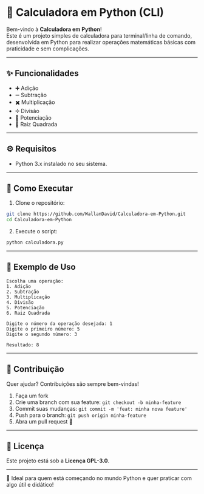 # 🧮 Calculadora em Python (CLI)

Bem-vindo à **Calculadora em Python**!  
Este é um projeto simples de calculadora para terminal/linha de comando, desenvolvida em Python para realizar operações matemáticas básicas com praticidade e sem complicações.

---

## ✨ Funcionalidades

- ➕ Adição  
- ➖ Subtração  
- ✖️ Multiplicação  
- ➗ Divisão  
- 🧠 Potenciação  
- 📐 Raiz Quadrada

---

## ⚙️ Requisitos

- Python 3.x instalado no seu sistema.

---

## 🚀 Como Executar

1. Clone o repositório:

```bash
git clone https://github.com/WallanDavid/Calculadora-em-Python.git
cd Calculadora-em-Python
```

2. Execute o script:

```bash
python calculadora.py
```

---

## 🧪 Exemplo de Uso

```
Escolha uma operação:
1. Adição
2. Subtração
3. Multiplicação
4. Divisão
5. Potenciação
6. Raiz Quadrada

Digite o número da operação desejada: 1
Digite o primeiro número: 5
Digite o segundo número: 3

Resultado: 8
```

---

## 🤝 Contribuição

Quer ajudar? Contribuições são sempre bem-vindas!

1. Faça um fork  
2. Crie uma branch com sua feature: `git checkout -b minha-feature`  
3. Commit suas mudanças: `git commit -m 'feat: minha nova feature'`  
4. Push para o branch: `git push origin minha-feature`  
5. Abra um pull request 🚀

---

## 📄 Licença

Este projeto está sob a **Licença GPL-3.0**.

---

🎯 Ideal para quem está começando no mundo Python e quer praticar com algo útil e didático!
